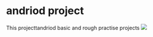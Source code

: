 # andriod project


This projecttandriod basic and rough practise projects
<img src=" https://www.google.com/search?q=flowers&sxsrf=ALeKk019VodjAMY44gcLNLEWSai5bb2_cA:1616481817633&tbm=isch&source=iu&ictx=1&fir=VJHRZxwUeUnhqM%252Cy6_SwfhNBhbmNM%252C_&vet=1&usg=AI4_-kT2ABkqR5L9bYpibIhbsccWuJajTA&sa=X&ved=2ahUKEwjziJqE6MXvAhXZyzgGHVJiDrIQ9QF6BAgVEAE#imgrc=VJHRZxwUeUnhqM">
